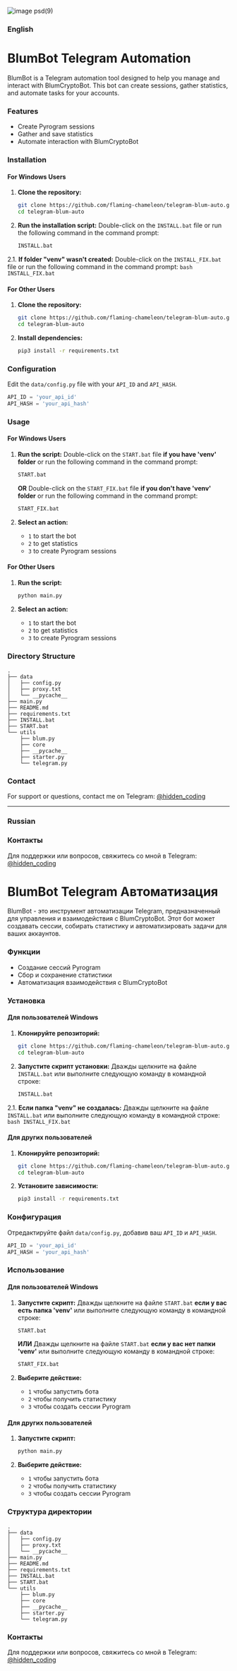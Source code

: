 
![image psd(9)](https://github.com/flaming-chameleon/telegram-blum-auto/assets/73156836/187c6764-d6af-4f60-a7e2-f3bc656225c9)
### English

# BlumBot Telegram Automation

BlumBot is a Telegram automation tool designed to help you manage and interact with BlumCryptoBot. This bot can create sessions, gather statistics, and automate tasks for your accounts.

### Features
- Create Pyrogram sessions
- Gather and save statistics
- Automate interaction with BlumCryptoBot

### Installation

#### For Windows Users

1. **Clone the repository:**
    ```bash
    git clone https://github.com/flaming-chameleon/telegram-blum-auto.git
    cd telegram-blum-auto
    ```

2. **Run the installation script:**
    Double-click on the `INSTALL.bat` file or run the following command in the command prompt:
    ```bash
    INSTALL.bat
    ```
	
2.1. **If folder "venv" wasn't created:**
	Double-click on the `INSTALL_FIX.bat` file or run the following command in the command prompt:
	```bash
	INSTALL_FIX.bat
	```
	
#### For Other Users

1. **Clone the repository:**
    ```bash
    git clone https://github.com/flaming-chameleon/telegram-blum-auto.git
    cd telegram-blum-auto
    ```

2. **Install dependencies:**
    ```bash
    pip3 install -r requirements.txt
    ```

### Configuration

Edit the `data/config.py` file with your `API_ID` and `API_HASH`.

```python
API_ID = 'your_api_id'
API_HASH = 'your_api_hash'
```

### Usage

#### For Windows Users

1. **Run the script:**
    Double-click on the `START.bat` file **if you have 'venv' folder** or run the following command in the command prompt:
	```bash
	START.bat
	```
	**OR**
	Double-click on the `START_FIX.bat` file **if you don't have 'venv' folder** or run the following command in the command prompt:
	```bash
	START_FIX.bat
	```

2. **Select an action:**
    - `1` to start the bot
    - `2` to get statistics
    - `3` to create Pyrogram sessions

#### For Other Users

1. **Run the script:**
    ```bash
    python main.py
    ```

2. **Select an action:**
    - `1` to start the bot
    - `2` to get statistics
    - `3` to create Pyrogram sessions

### Directory Structure

```plaintext
.
├── data
│   ├── config.py
│   ├── proxy.txt
│   └── __pycache__
├── main.py
├── README.md
├── requirements.txt
├── INSTALL.bat
├── START.bat
└── utils
    ├── blum.py
    ├── core
    ├── __pycache__
    ├── starter.py
    └── telegram.py
```

### Contact

For support or questions, contact me on Telegram: [@hidden_coding](https://t.me/hidden_coding)

---

### Russian

### Контакты

Для поддержки или вопросов, свяжитесь со мной в Telegram: [@hidden_coding](https://t.me/hidden_coding)

# BlumBot Telegram Автоматизация

BlumBot - это инструмент автоматизации Telegram, предназначенный для управления и взаимодействия с BlumCryptoBot. Этот бот может создавать сессии, собирать статистику и автоматизировать задачи для ваших аккаунтов.

### Функции
- Создание сессий Pyrogram
- Сбор и сохранение статистики
- Автоматизация взаимодействия с BlumCryptoBot

### Установка

#### Для пользователей Windows

1. **Клонируйте репозиторий:**
    ```bash
    git clone https://github.com/flaming-chameleon/telegram-blum-auto.git
    cd telegram-blum-auto
    ```

2. **Запустите скрипт установки:**
    Дважды щелкните на файле `INSTALL.bat` или выполните следующую команду в командной строке:
    ```bash
    INSTALL.bat
    ```

2.1. **Если папка "venv" не создалась:**
	Дважды щелкните на файле `INSTALL.bat` или выполните следующую команду в командной строке:
    ```bash
    INSTALL_FIX.bat
    ```

#### Для других пользователей

1. **Клонируйте репозиторий:**
    ```bash
    git clone https://github.com/flaming-chameleon/telegram-blum-auto.git
    cd telegram-blum-auto
    ```

2. **Установите зависимости:**
    ```bash
    pip3 install -r requirements.txt
    ```

### Конфигурация

Отредактируйте файл `data/config.py`, добавив ваш `API_ID` и `API_HASH`.

```python
API_ID = 'your_api_id'
API_HASH = 'your_api_hash'
```

### Использование

#### Для пользователей Windows

1. **Запустите скрипт:**
    Дважды щелкните на файле `START.bat` **если у вас есть папка 'venv'** или выполните следующую команду в командной строке:
    ```bash
    START.bat
    ```
	**ИЛИ**
	Дважды щелкните на файле `START.bat` **если у вас нет папки 'venv'** или выполните следующую команду в командной строке:
    ```bash
    START_FIX.bat
    ```

2. **Выберите действие:**
    - `1` чтобы запустить бота
    - `2` чтобы получить статистику
    - `3` чтобы создать сессии Pyrogram

#### Для других пользователей

1. **Запустите скрипт:**
    ```bash
    python main.py
    ```

2. **Выберите действие:**
    - `1` чтобы запустить бота
    - `2` чтобы получить статистику
    - `3` чтобы создать сессии Pyrogram

### Структура директории

```plaintext
.
├── data
│   ├── config.py
│   ├── proxy.txt
│   └── __pycache__
├── main.py
├── README.md
├── requirements.txt
├── INSTALL.bat
├── START.bat
└── utils
    ├── blum.py
    ├── core
    ├── __pycache__
    ├── starter.py
    └── telegram.py
```

### Контакты

Для поддержки или вопросов, свяжитесь со мной в Telegram: [@hidden_coding](https://t.me/hidden_coding)
